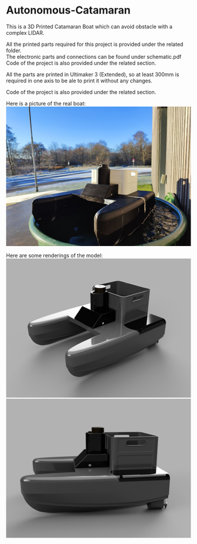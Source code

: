 # Autonomous-Catamaran
This is a 3D Printed Catamaran Boat which can avoid obstacle with a complex LIDAR.

All the printed parts required for this project is provided under the related folder.</br>The electronic parts and connections can be found under schematic.pdf</br>Code of the project is also provided under the related section.


All the parts are printed in Ultimaker 3 (Extended), so at least 300mm is required in one axis to be ale to print it without any changes. 

Code of the project is also provided under the related section.

Here is a picture of the real boat:
![](images/photo_2022-12-08_14-38-08.jpg)

Here are some renderings of the model:
![](images/b7cf28cb-0849-4c41-859e-3c9be226f2d1.PNG)
![](images/0561e7c6-cd77-4602-9386-8ef7deca554f.PNG)
